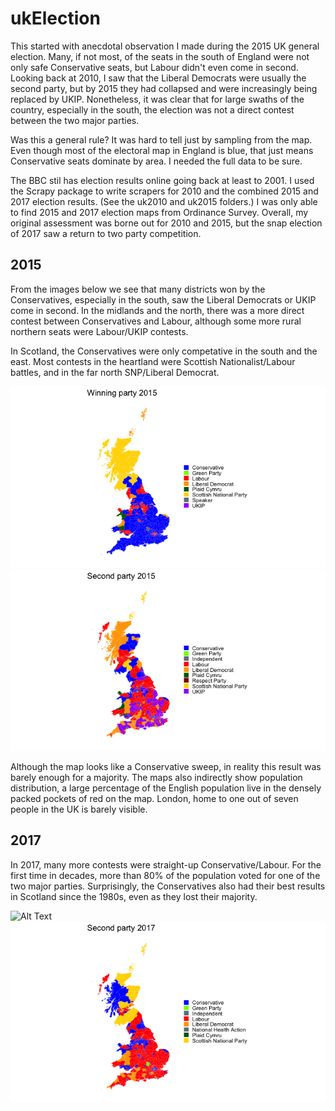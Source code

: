 # ukElection

This started with anecdotal observation I made during the 2015 UK general election. Many, if not most, of the seats in the south of England were not only safe Conservative seats, but Labour didn't even come in second.  Looking back at 2010, I saw that the Liberal Democrats were usually the second party, but by 2015 they had collapsed and were increasingly being replaced by UKIP. Nonetheless, it was clear that for large swaths of the country, especially in the south, the election was not a direct contest between the two major parties.

Was this a general rule? It was hard to tell just by sampling from the map. Even though most of the electoral map in England is blue, that just means Conservative seats dominate by area. I needed the full data to be sure.

The BBC stil has election results online going back at least to 2001. I used the Scrapy package to write scrapers for 2010 and the combined 2015 and 2017 election results. (See the uk2010 and uk2015 folders.) I was only able to find 2015 and 2017 election maps from Ordinance Survey. Overall, my original assessment was borne out for 2010 and 2015, but the snap election of 2017 saw a return to two party competition.

## 2015
From the images below we see that many districts won by the Conservatives, especially in the south, saw the Liberal Democrats or UKIP come in second. In the midlands and the north, there was a more direct contest between Conservatives and Labour, although some more rural northern seats were Labour/UKIP contests.

In Scotland, the Conservatives were only competative in the south and the east. Most contests in the heartland were Scottish Nationalist/Labour battles, and in the far north SNP/Liberal Democrat.

![Alt Text](https://github.com/DanielMorton/ukElection/blob/master/Winning%202015.png)
![Alt Text](https://github.com/DanielMorton/ukElection/blob/master/Second%202015.png)

Although the map looks like a Conservative sweep, in reality this result was barely enough for a majority. The maps also indirectly show population distribution, a large percentage of the English population live in the densely packed pockets of red on the map. London, home to one out of seven people in the UK is barely visible.

## 2017
In 2017, many more contests were straight-up Conservative/Labour. For the first time in decades, more than 80% of the population voted for one of the two major parties. Surprisingly, the Conservatives also had their best results in Scotland since the 1980s, even as they lost their majority.

![Alt Text](https://github.com/DanielMorton/ukElection/blob/master/Winning%202017.png)
![Alt Text](https://github.com/DanielMorton/ukElection/blob/master/Second%202017.png)
